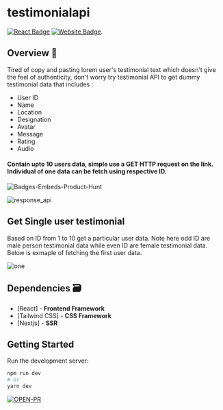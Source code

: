 # testimonialapi

[![React Badge](http://img.shields.io/badge/Powered%20By-React-blue?style=for-the-badge&logo=react)](https://reactjs.org/)
[![Website Badge](https://img.shields.io/badge/Visit-Now-green?style=for-the-badge&logo=vercel)](https://testimonialapi.toolcarton.com//).

## Overview 👀

Tired of copy and pasting lorem user's testimonial text which doesn't give the feel of authenticity, don't worry try testimonial API to get dummy testimonial data that includes :

-  User ID
-  Name
-  Location
-  Designation
-  Avatar
-  Message
-  Rating
-  Audio

#### Contain upto 10 users data, simple use a GET HTTP request on the link. Individual of one data can be fetch using respective ID.

![Badges-Embeds-Product-Hunt](https://user-images.githubusercontent.com/6918020/110662722-c78aeb80-81eb-11eb-981b-2900c8fa21aa.png)

![response_api](https://user-images.githubusercontent.com/6918020/112142398-8d164b00-8bfc-11eb-8f3b-dda07287bce0.png)

## Get Single user testimonial

Based on ID from 1 to 10 get a particular user data. Note here odd ID are male person testimonial data while even ID are female testimonial data. Below is exmaple of fetching the first user data.

![one](https://user-images.githubusercontent.com/6918020/112142476-a8815600-8bfc-11eb-92e1-3ec5ed57ec44.png)

## Dependencies 🗃

- [React] - **Frontend Framework**
- [Tailwind CSS] - **CSS Framework**
- [Nextjs] - **SSR**

## Getting Started

Run the development server:

```bash
npm run dev
# or
yarn dev
```

[![OPEN-PR](https://img.shields.io/badge/Open%20For-PR-orange?style=for-the-badge&logo=github)](https://github.com/enggsuraj/testimonailapi/)
